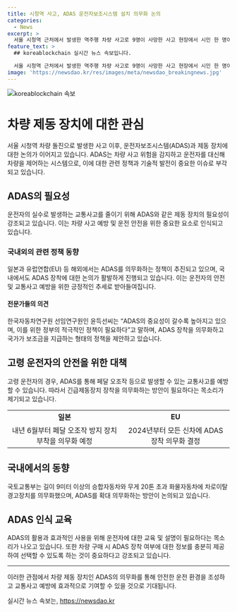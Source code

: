 ```yaml
---
title: 시청역 사고, ADAS 운전자보조시스템 설치 의무화 논의
categories:
  - News
excerpt: >
  서울 시청역 근처에서 발생한 역주행 차량 사고로 9명이 사망한 사고 현장에서 시민 한 명이 헌화하고 있다. 사고 이후 ADAS(운전자보조시스템)에 대한 관심이 높아졌는데, 전문가들은 ADAS를 의무적으로 장착할 것을 주장하고 있다. 이번 사고와 관련하여 운전자의 오조작 가능성과 ADAS의 중요성에 대한 논의가 확산되고 있는 가운데, 국내외에서 ADAS 장착을 의무화하는 움직임이 있다. 이에 대해 전문가들은 국가가 ADAS 장착을 의무화하고 보조금을 지급하는 방안을 모색해야 한다고 주장하고 있다. ADAS의 장착 의무화와 함께 운전자들에 대한 인식 교육도 중요하다는 목소리가 나오고 있다.
feature_text: >
  ## koreablockchain 실시간 뉴스 속보입니다.

  서울 시청역 근처에서 발생한 역주행 차량 사고로 9명이 사망한 사고 현장에서 시민 한 명이 헌화하고 있다. 사고 이후 ADAS(운전자보조시스템)에 대한 관심이 높아졌는데, 전문가들은 ADAS를 의무적으로 장착할 것을 주장하고 있다. 이번 사고와 관련하여 운전자의 오조작 가능성과 ADAS의 중요성에 대한 논의가 확산되고 있는 가운데, 국내외에서 ADAS 장착을 의무화하는 움직임이 있다. 이에 대해 전문가들은 국가가 ADAS 장착을 의무화하고 보조금을 지급하는 방안을 모색해야 한다고 주장하고 있다. ADAS의 장착 의무화와 함께 운전자들에 대한 인식 교육도 중요하다는 목소리가 나오고 있다.
image: 'https://newsdao.kr/res/images/meta/newsdao_breakingnews.jpg'
---
```


<p><img src="https://newsdao.kr/res/images/meta/newsdao_breakingnews.jpg" alt="koreablockchain 속보" /></p>

<h1 data-ke-size="size26">차량 제동 장치에 대한 관심</h1>

<p data-ke-size="size16">서울 시청역 차량 돌진으로 발생한 사고 이후, 운전자보조시스템(ADAS)과 제동 장치에 대한 논의가 이어지고 있습니다. ADAS는 차량 사고 위험을 감지하고 운전자를 대신해 차량을 제어하는 시스템으로, 이에 대한 관련 정책과 기술적 발전이 중요한 이슈로 부각되고 있습니다.</p>

<h2 data-ke-size="size24">ADAS의 필요성</h2>

<p data-ke-size="size16">운전자의 실수로 발생하는 교통사고를 줄이기 위해 ADAS와 같은 제동 장치의 필요성이 강조되고 있습니다. 이는 차량 사고 예방 및 운전 안전을 위한 중요한 요소로 인식되고 있습니다.</p>

<h3 data-ke-size="size22">국내외의 관련 정책 동향</h3>

<p data-ke-size="size16">일본과 유럽연합(EU) 등 해외에서는 ADAS를 의무화하는 정책이 추진되고 있으며, 국내에서도 ADAS 장착에 대한 논의가 활발하게 진행되고 있습니다. 이는 운전자의 안전 및 교통사고 예방을 위한 긍정적인 추세로 받아들여집니다.</p>

<h4 data-ke-size="size20">전문가들의 의견</h4>

<p data-ke-size="size16">한국자동차연구원 선임연구원인 윤득선씨는 “ADAS의 중요성이 갈수록 높아지고 있으며, 이를 위한 정부의 적극적인 정책이 필요하다”고 말하며, ADAS 장착을 의무화하고 국가가 보조금을 지급하는 형태의 정책을 제안하고 있습니다.</p>

<h2 data-ke-size="size24">고령 운전자의 안전을 위한 대책</h2>

<p data-ke-size="size16">고령 운전자의 경우, ADAS를 통해 페달 오조작 등으로 발생할 수 있는 교통사고를 예방할 수 있습니다. 따라서 긴급제동장치 장착을 의무화하는 방안이 필요하다는 목소리가 제기되고 있습니다.</p>

<table>
    <tr>
        <td style="text-align: center; height: 17px;"><b>일본</b></td>
        <td style="text-align: center; height: 17px;"><b>EU</b></td>
    </tr>
    <tr>
        <td style="text-align: center; height: 17px;">내년 6월부터 페달 오조작 방지 장치 부착을 의무화 예정</td>
        <td style="text-align: center; height: 17px;">2024년부터 모든 신차에 ADAS 장착 의무화 결정</td>
    </tr>
</table>

<h2 data-ke-size="size24">국내에서의 동향</h2>

<p data-ke-size="size16">국토교통부는 길이 9미터 이상의 승합자동차와 무게 20톤 초과 화물자동차에 차로이탈경고장치를 의무화했으며, ADAS를 확대 의무화하는 방안이 논의되고 있습니다.</p>

<h2 data-ke-size="size24">ADAS 인식 교육</h2>

<p data-ke-size="size16">ADAS의 활용과 효과적인 사용을 위해 운전자에 대한 교육 및 설명이 필요하다는 목소리가 나오고 있습니다. 또한 차량 구매 시 ADAS 장착 여부에 대한 정보를 충분히 제공하여 선택할 수 있도록 하는 것이 중요하다고 강조되고 있습니다.</p>

<hr>

<p data-ke-size="size16">이러한 관점에서 차량 제동 장치인 ADAS의 의무화를 통해 안전한 운전 환경을 조성하고 교통사고 예방에 효과적으로 기여할 수 있을 것으로 기대됩니다.</p>
실시간 뉴스 속보는, <a href="https://newsdao.kr" rel="dofollow">https://newsdao.kr</a>



